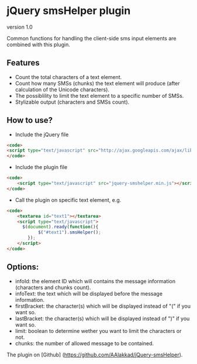 jQuery smsHelper plugin
=======================
version 1.0

Common functions for handling the client-side sms input elements are combined with this plugin.

Features
--------
- Count the total characters of a text element.
- Count how many SMSs (chunks) the text element will produce (after calculation of the Unicode characters).
- The possiblility to limit the text element to a specific number of SMSs.
- Stylizable output (characters and SMSs count).

How to use?
-----------
- Include the jQuery file
``` HTML
<code>
<script type="text/javascript" src="http://ajax.googleapis.com/ajax/libs/jquery/1.5.2/jquery.min.js"></script>
</code>
```
- Include the plugin file
``` HTML
<code>
    <script type="text/javascript" src="jquery-smshelper.min.js"></script> 
</code>
```
- Call the plugin on specific text element, e.g.
``` HTML
<code>
    <textarea id="text1"></textarea>
    <script type="text/javascript"> 
      $(document).ready(function(){
    		$("#text1").smsHelper();
    	});
    </script>
</code>
```

Options:
-------
- infoId: the element ID which will contains the message information (characters and chunks count).
- infoText: the text which will be displayed before the message information.
- firstBracket: the character(s) which will be displayed instead of "(" if you want so.
- lastBracket: the character(s) which will be displayed instead of ")" if you want so.
- limit: boolean to determine wether you want to limit the characters or not.
- chunks: the number of allowed message to be contained.


The plugin on [Github] (https://github.com/AAlakkad/jQuery-smsHelper). 

